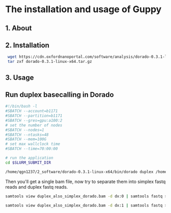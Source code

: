 # The installation and usage of Guppy

## 1. About

## 2. Installation

```bash
 wget https://cdn.oxfordnanoportal.com/software/analysis/dorado-0.3.1-linux-x64.tar.gz
 tar zxf dorado-0.3.1-linux-x64.tar.gz
```

## 3. Usage

## Run duplex basecalling in Dorado

```bash
#!/bin/bash -l
#SBATCH --account=b1171
#SBATCH --partition=b1171
#SBATCH --gres=gpu:a100:2
# set the number of nodes
#SBATCH --nodes=1
#SBATCH --ntasks=48
#SBATCH --mem=100G
# set max wallclock time
#SBATCH --time=70:00:00

# run the application
cd $SLURM_SUBMIT_DIR

/home/qgn1237/2_software/dorado-0.3.1-linux-x64/bin/dorado duplex /home/qgn1237/2_software/dorado-0.3.1-linux-x64/bin/dna_r10.4.1_e8.2_400bps_sup@v4.2.0 /projects/b1171/qgn1237/2_raw_data/20230616_PC3_bulk_genome_ONT/pc3_dna_bulk_1/pc3_bulk/20230612_1911_MC-114785_FAW84522_f68d5359/pod5 > /home/qgn1237/qgn1237/2_raw_data/20230616_PC3_bulk_genome_ONT/pc3_dna_bulk_1/pc3_bulk/20230612_1911_MC-114785_FAW84522_f68d5359/20230630_dorado_duplex_basecalling/duplex_also_simplex_dorado.bam
```

Then you'll get a single bam file, now try to separate them into simplex fastq reads and duplex fastq reads.

```bash
samtools view duplex_also_simplex_dorado.bam -d dx:0 | samtools fastq > dorado.simplex.fastq

samtools view duplex_also_simplex_dorado.bam -d dx:1 | samtools fastq > dorado.duplex.fastq
```